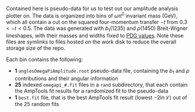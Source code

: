 Contained here is pseudo-data for us to test out our amplitude analysis plotter on. The data is organized into bins of $\omega\pi^0$ invariant mass (GeV), which all contain a cut on the squared four-momentum transfer $-t$ from $0.3 < -t < 0.5$. The data was generated with $b_1(1235)$ and $\rho(1450)$ Breit-Wigner lineshapes, with their masses and widths fixed to [PDG values](https://pdglive.lbl.gov/ParticleGroup.action?init=0&node=MXXX005). Note these files are symlinks to files hosted on the work disk to reduce the overall storage size of the repo.

Each bin contains the following:
* **1** `anglesOmegaPiAmplitude.root` pseudo-data file, containing the $b_1$ and $\rho$ contributions and their angular information
* **25** indexed `omegapi_#.fit` files in a `rand` subdirectory, that each contain the AmpTools fit results for a randomized fit to the pseudo-data
* **1** `best.fit` file, that is the best AmpTools fit result (lowest $-2\ln \mathcal{L}$) out of the 25 random fits
